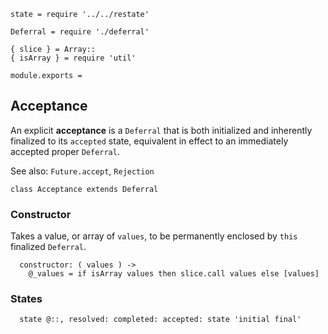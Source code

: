     state = require '../../restate'

    Deferral = require './deferral'

    { slice } = Array::
    { isArray } = require 'util'

    module.exports =



## Acceptance

An explicit **acceptance** is a `Deferral` that is both initialized and
inherently finalized to its `accepted` state, equivalent in effect to an
immediately accepted proper `Deferral`.

See also: `Future.accept`, `Rejection`

    class Acceptance extends Deferral


### Constructor

Takes a value, or array of `values`, to be permanently enclosed by `this`
finalized `Deferral`.

      constructor: ( values ) ->
        @_values = if isArray values then slice.call values else [values]



### States

      state @::, resolved: completed: accepted: state 'initial final'
